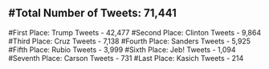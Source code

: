 #Total Number of Tweets: 71,441 
---
#First Place: Trump Tweets - 42,477
#Second Place: Clinton Tweets - 9,864
#Third Place: Cruz Tweets - 7,138
#Fourth Place: Sanders Tweets - 5,925
#Fifth Place: Rubio Tweets - 3,999
#Sixth Place: Jeb! Tweets - 1,094
#Seventh Place: Carson Tweets - 731
#Last Place: Kasich Tweets - 214
